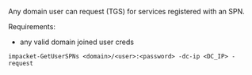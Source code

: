 Any domain user can request (TGS) for services registered with an SPN.

Requirements:
- any valid domain joined user creds
```shell
impacket-GetUserSPNs <domain>/<user>:<password> -dc-ip <DC_IP> -request
```
